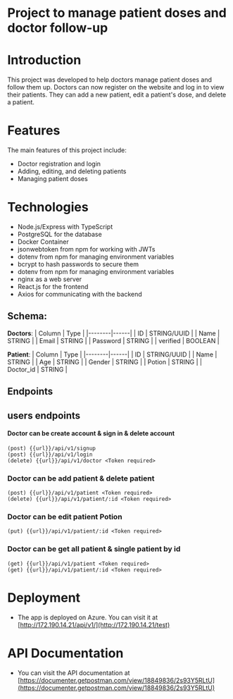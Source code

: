 # Project to manage patient doses and doctor follow-up

# Introduction

This project was developed to help doctors manage patient doses and follow them up. Doctors can now register on the website and log in to view their patients. They can add a new patient, edit a patient's dose, and delete a patient.

# Features

The main features of this project include:

- Doctor registration and login
- Adding, editing, and deleting patients
- Managing patient doses

# Technologies

- Node.js/Express with TypeScript
- PostgreSQL for the database
- Docker Container
- jsonwebtoken from npm for working with JWTs
- dotenv from npm for managing environment variables
- bcrypt to hash passwords to secure them
- dotenv from npm for managing environment variables
- nginx as a web server
- React.js for the frontend
- Axios for communicating with the backend

## Schema:

**Doctors**:
| Column | Type |
|--------|------|
| ID | STRING/UUID |
| Name | STRING |
| Email | STRING |
| Password | STRING |
| verified | BOOLEAN |

**Patient**:
| Column | Type |
|--------|------|
| ID | STRING/UUID |
| Name | STRING |
| Age | STRING |
| Gender | STRING |
| Potion | STRING |
| Doctor_id | STRING |

## Endpoints

## users endpoints

#### Doctor can be create account & sign in & delete account

    (post) {{url}}/api/v1/signup
    (post) {{url}}/api/v1/login
    (delete) {{url}}/api/v1/doctor <Token required>

### Doctor can be add patient & delete patient

    (post) {{url}}/api/v1/patient <Token required>
    (delete) {{url}}/api/v1/patient/:id <Token required>

### Doctor can be edit patient Potion

    (put) {{url}}/api/v1/patient/:id <Token required>

### Doctor can be get all patient & single patient by id

    (get) {{url}}/api/v1/patient <Token required>
    (get) {{url}}/api/v1/patient/:id <Token required>

# Deployment

- The app is deployed on Azure. You can visit it at [http://172.190.14.21/api/v1/](http://172.190.14.21/test)

# API Documentation

- You can visit the API documentation at [https://documenter.getpostman.com/view/18849836/2s93Y5RLtU](https://documenter.getpostman.com/view/18849836/2s93Y5RLtU)
